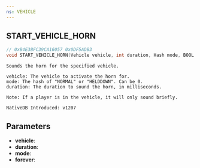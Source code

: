 ```yaml
---
ns: VEHICLE
---
```

## START_VEHICLE_HORN

```c
// 0xB4E3BFC39CA16057 0x0DF5ADB3
void START_VEHICLE_HORN(Vehicle vehicle, int duration, Hash mode, BOOL forever);
```

```
Sounds the horn for the specified vehicle.

vehicle: The vehicle to activate the horn for.
mode: The hash of "NORMAL" or "HELDDOWN". Can be 0.
duration: The duration to sound the horn, in milliseconds.

Note: If a player is in the vehicle, it will only sound briefly.

NativeDB Introduced: v1207
```

## Parameters
* **vehicle**:
* **duration**:
* **mode**:
* **forever**:
